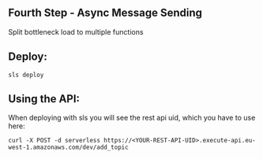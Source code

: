 ## Fourth Step - Async Message Sending

Split bottleneck load to multiple functions

## Deploy:
```
sls deploy
```

## Using the API:
When deploying with sls you will see the rest api uid, which you have to use here:

```
curl -X POST -d serverless https://<YOUR-REST-API-UID>.execute-api.eu-west-1.amazonaws.com/dev/add_topic
```
